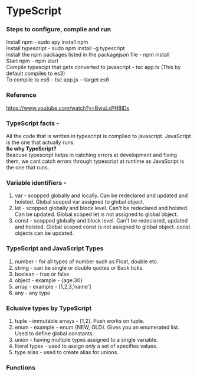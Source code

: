 # TypeScript

### Steps to configure, complie and run
Install npm - sudo apy install npm  <br />
Install typescript - sudo npm install -g typescript  <br />
Install the npm packages listed in the packagejson file - npm install <br />
Start npm - npm start <br />
Compile typescipt that gets converted to javascript - tsc app.ts (This by default compiles to es3) <br />
To compile to es6 - tsc app.js --target es6 <br />

### Reference 
https://www.youtube.com/watch?v=BwuLxPH8IDs

### TypeScript facts -
All the code that is written in typescript is complied to javascript.
JavaScript is the one that actually runs. <br />
**So why TypeScript?** <br />
Beacuse typescript helps in catching errors at development and fixing them, we cant catch errors through typescript at runtime as JavaScript is the one that runs.

### Variable identifiers -
1. var - scopped globally and locally. Can be redeclared and updated and hoisted. Global scoped var assigned to global object.
2. let - scopped globally and block level. Can't be redeclared and hoisted. Can be updated.  Global scoped let is not assigned to global object.
3. const - scopped globally and block level. Can't be redeclared, updated and hoisted. Global scoped const is not assigned to global object. const objects can be updated.

### TypeScript and JavaScript Types 
1. number - for all types of number such as Float, double etc.
2. string - can be single or double quotes or Back ticks.
3. boolean - true or false
4. object - example - {age:30}
5. array - example - [1,2,3,'name']
6. any - any type

### Eclusive types by TypeScript
1. tuple  - immutable arrays - [1,2]. Push works on tuple.
2. enum - example - enum {NEW, OLD}. Gives you an enumerated list. Used to define global constants.
3. union - having multiple types assigned to a single variable.
4. literal types - used to assign only a set of specifies values.
5. type alias - used to create alias for unions.

### Functions

